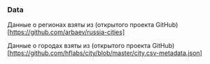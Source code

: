 ### Data

Данные о регионах взяты из (открытого проекта GitHub)[https://github.com/arbaev/russia-cities]

Данные о городах взяты из (открытого проекта GitHub)[https://github.com/hflabs/city/blob/master/city.csv-metadata.json]
